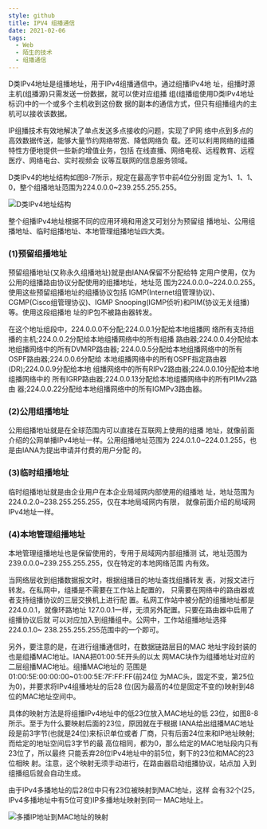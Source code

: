 ```yaml
---
style: github
title: IPV4 组播通信
date: 2021-02-06
tags:
  - Web
  - 陌生的技术
  - 组播通信
---
```


D类IPv4地址是组播地址，用于IPv4组播通信中。通过组播IPv4地 址，组播时源主机(组播源)只需发送一份数据，就可以使对应组播 组(组播组使用D类IPv4地址标识)中的一个或多个主机收到这份数 据的副本的通信方式，但只有组播组内的主机可以接收该数据。

IP组播技术有效地解决了单点发送多点接收的问题，实现了IP网 络中点到多点的高效数据传送，能够大量节约网络带宽、降低网络负 载。还可以利用网络的组播特性方便地提供一些新的增值业务，包括 在线直播、网络电视、远程教育、远程医疗、网络电台、实时视频会 议等互联网的信息服务领域。

D类IPv4的地址结构如图8-7所示，规定在最高字节中前4位分别固 定为1、1、1、0，整个组播地址范围为224.0.0.0~239.255.255.255。

![D类IPv4地址结构](net-multicasting/D-IPv4.png '=333px-')

整个组播IPv4地址根据不同的应用环境和用途又可划分为预留组 播地址、公用组播地址、临时组播地址、本地管理组播地址四大类。

### (1)预留组播地址

预留组播地址(又称永久组播地址)就是由IANA保留不分配给特 定用户使用，仅为公用的组播路由协议分配使用的组播地址，地址范 围为224.0.0.0~224.0.0.255。使用这些预留组播地址的组播协议包括 IGMP(Internet组管理协议)、CGMP(Cisco组管理协议)、IGMP Snooping(IGMP侦听)和PIM(协议无关组播)等。使用这段组播地 址的IP包不被路由器转发。

在这个地址组段中，224.0.0.0不分配;224.0.0.1分配给本地组播网 络所有支持组播的主机;224.0.0.2分配给本地组播网络中的所有组播 路由器;224.0.0.4分配给本地组播网络中的所有DVMRP路由器; 224.0.0.5分配给本地组播网络中的所有OSPF路由器;224.0.0.6分配给 本地组播网络中的所有OSPF指定路由器(DR);224.0.0.9分配给本地 组播网络中的所有RIPv2路由器;224.0.0.10分配给本地组播网络中的 所有IGRP路由器;224.0.0.13分配给本地组播网络中的所有PIMv2路由 器;224.0.0.22分配给本地组播网络中的所有IGMPv3路由器。

### (2)公用组播地址

公用组播地址就是在全球范围内可以直接在互联网上使用的组播 地址，就像前面介绍的公网单播IPv4地址一样。公用组播地址范围为 224.0.1.0~224.0.1.255，也是由IANA为提出申请并付费的用户分配 的。

### (3)临时组播地址

临时组播地址就是由企业用户在本企业局域网内部使用的组播地 址，地址范围为224.0.2.0~238.255.255.255，仅在本地局域网内有限， 就像前面介绍的局域网IPv4地址一样。

### (4)本地管理组播地址

本地管理组播地址也是保留使用的，专用于局域网内部组播测 试，地址范围为239.0.0.0~239.255.255.255，仅在特定的本地网络范围 内有效。

当网络层收到组播数据报文时，根据组播目的地址查找组播转发 表，对报文进行转发。在私网中，组播是不需要在工作站上配置的， 只需要在网络中的路由器或者支持组播协议的三层交换机上进行配 置。私网工作站中被分配的组播地址都是224.0.0.1，就像环路地址 127.0.0.1一样，无须另外配置。只要在路由器中启用了组播协议后就 可以对应加入到组播组中。公网中，工作站组播地址选择224.0.1.0~ 238.255.255.255范围中的一个即可。

另外，要注意的是，在进行组播通信时，在数据链路层目的MAC 地址字段封装的也是组播MAC地址。IANA把01:00:5E开头的以太 网MAC块作为组播地址对应的二层组播MAC地址。组播MAC地址的 范围是01:00:5E:00:00:00~01:00:5E:7F:FF:FF(前24位 为MAC头，固定不变，第25位为0)，并要求将IPv4组播地址的后28 位(因为最高的4位是固定不变的)映射到48位的MAC地址空间中。

具体的映射方法是将组播IPv4地址中的低23位放入MAC地址的低 23位，如图8-8所示。至于为什么要映射后面的23位，原因就在于根据 IANA给出组播MAC地址段是前3字节(也就是24位)来标识单位或者 厂商，只有后面24位来和IP地址映射;而给定的地址空间后3字节的最 高位相同，都为0，那么给定的MAC地址段内只有23位了，所以最终 只能丢弃28位IPv4地址中的前5位，剩下的23位和MAC的23位相映 射。注意，这个映射无须手动进行，在路由器启动组播协议，站点加 入到组播组后就会自动生成。

由于IPv4多播地址的后28位中只有23位被映射到MAC地址，这样 会有32个(25，IPv4多播地址中有5位可变)IP多播地址映射到同一 MAC地址上。

![多播IP地址到MAC地址的映射](net-multicasting/IP-MAC.png '=333px-')
